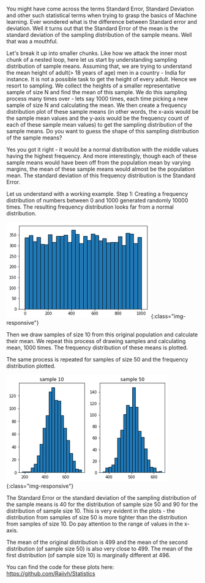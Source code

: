 You might have come across the terms Standard Error, Standard Deviation and other such statistical terms when trying to grasp the basics of Machine learning. Ever wondered what is the difference between Standard error and deviation. Well it turns out that the Standard Error of the mean is the standard deviation of the sampling distribution of the sample means. Well that was a mouthful. 

Let's break it up into smaller chunks. Like how we attack the inner most chunk of a nested loop, here let us start by understanding sampling distribution of sample means. Assuming that, we are trying to understand the mean height of adult(> 18 years of age) men in a country - India for instance. It is not a possible task to get the height of every adult. Hence we resort to sampling. We collect the heights of a smaller representative sample of size N and find the mean of this sample. We do this sampling process many times over - lets say 1000 times, each time picking a new sample of size N and calculating the mean. We then create a frequency distribution plot of these sample means (in other words, the x-axis would be the sample mean values and the y-axis would be the frequency count of each of these sample mean values) to get the sampling distribution of the sample means. 
Do you want to guess the shape of this sampling distribution of the sample means?

Yes you got it right - it would be a normal distribution with the middle values having the highest frequency. And more interestingly, though each of these sample means would have been off from the population mean by varying margins, the mean of these sample means would almost be the population mean. The standard deviation of this frequency distribution is the Standard Error. 

Let us understand with a working example. 
Step 1: Creating a frequency distribution of numbers between 0 and 1000 generated randomly 10000 times. The resulting frequency distribution looks far from a normal distribution. 

![](/images/Org_dist.png){:class="img-responsive"}  


Then we draw samples of size 10 from this original population and calculate their mean. We repeat this process of drawing samples and calculating mean, 1000 times. The frequency distribution of these means is plotted.

The same process is repeated for samples of size 50 and the frequency distribution plotted.

![](/images/sample_dist.png){:class="img-responsive"}  

The Standard Error or the standard deviation of the sampling distribution of the sample means is 40 for the distribution of sample size 50 and 90 for the distribution of sample size 10. This is very evident in the plots - the distribution from samples of size 50 is more tighter than the distribution from samples of size 10. Do pay attention to the range of values in the x-axis. 

The mean of the original distribution is 499 and the mean of the second distribution (of sample size 50) is also very close to 499. The mean of the first distribution (of sample size 10) is marginally different at 496.

You can find the code for these plots here:
https://github.com/Rajivh/Statistics

